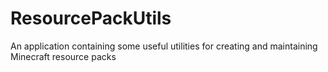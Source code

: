 # ResourcePackUtils
An application containing some useful utilities for creating and maintaining Minecraft resource packs
